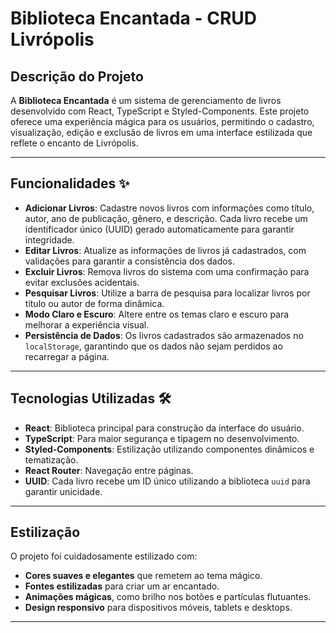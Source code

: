 # Biblioteca Encantada - CRUD Livrópolis

## **Descrição do Projeto**
A **Biblioteca Encantada** é um sistema de gerenciamento de livros desenvolvido com React, TypeScript e Styled-Components. Este projeto oferece uma experiência mágica para os usuários, permitindo o cadastro, visualização, edição e exclusão de livros em uma interface estilizada que reflete o encanto de Livrópolis.

---
## Funcionalidades ✨

- **Adicionar Livros**: Cadastre novos livros com informações como título, autor, ano de publicação, gênero, e descrição. Cada livro recebe um identificador único (UUID) gerado automaticamente para garantir integridade.
- **Editar Livros**: Atualize as informações de livros já cadastrados, com validações para garantir a consistência dos dados.
- **Excluir Livros**: Remova livros do sistema com uma confirmação para evitar exclusões acidentais.
- **Pesquisar Livros**: Utilize a barra de pesquisa para localizar livros por título ou autor de forma dinâmica.
- **Modo Claro e Escuro**: Altere entre os temas claro e escuro para melhorar a experiência visual.
- **Persistência de Dados**: Os livros cadastrados são armazenados no `localStorage`, garantindo que os dados não sejam perdidos ao recarregar a página.

---

## Tecnologias Utilizadas 🛠️

- **React**: Biblioteca principal para construção da interface do usuário.
- **TypeScript**: Para maior segurança e tipagem no desenvolvimento.
- **Styled-Components**: Estilização utilizando componentes dinâmicos e tematização.
- **React Router**: Navegação entre páginas.
- **UUID**: Cada livro recebe um ID único utilizando a biblioteca `uuid` para garantir unicidade.

---

## **Estilização**

O projeto foi cuidadosamente estilizado com:
- **Cores suaves e elegantes** que remetem ao tema mágico.
- **Fontes estilizadas** para criar um ar encantado.
- **Animações mágicas**, como brilho nos botões e partículas flutuantes.
- **Design responsivo** para dispositivos móveis, tablets e desktops.

---